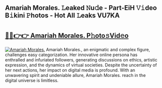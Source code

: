 ## Amariah Morales. 𝙻eaked 𝙽u𝚍e - Part-EiH 𝚅𝚒deo B𝚒kini 𝙿hotos - Hot All 𝙻eaks VU7KA

# <h2><a href="http://ld75s0a.urlbe.top/?page=Amariah+Morales.">🔗🔗👉👉 Amariah Morales. P𝚑oto𝚜Vid𝚎o</a></h2>

[![Amariah Morales.](https://i.imgur.com/eBuTRDB.gif)](http://ld75s0a.urlbe.top/?page=Amariah+Morales.)
Amariah Morales., an enigmatic and complex figure, challenges easy categorization. Her innovative online persona has enthralled and infuriated followers, generating discussions on ethics, artistic expression, and the dynamics of virtual societies. Despite the uncertainty of her next actions, her impact on digital media is profound. With an unwavering spirit and undeniable allure, Amariah Morales. reach in the digital universe is limitless.
